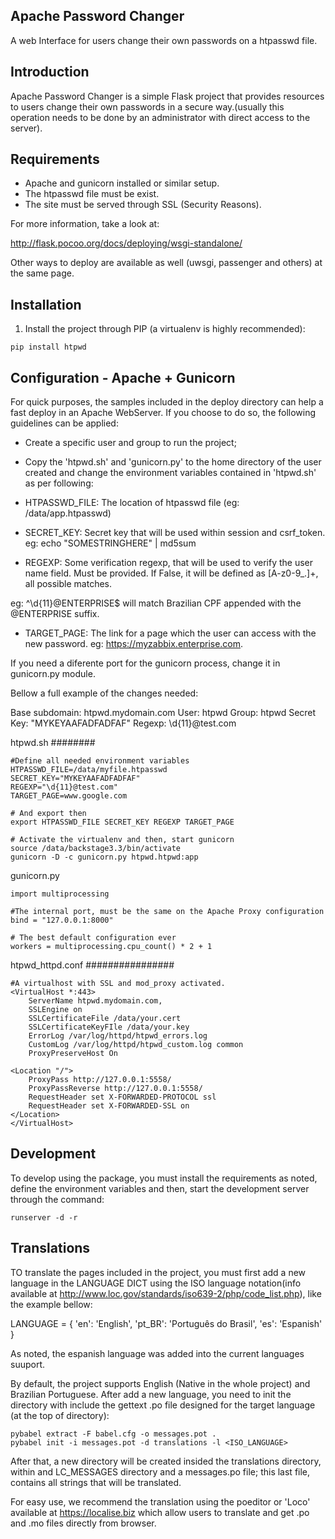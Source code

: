 Apache Password Changer
-----------------------

A web Interface for users change their own passwords on a htpasswd file.

Introduction
------------

Apache Password Changer is a simple Flask project that provides resources
to users change their own passwords in a secure way.(usually this operation
needs to be done by an administrator with direct access to the server).

Requirements
------------

* Apache and gunicorn installed or similar setup.
* The htpasswd file must be exist.
* The site must be served through SSL (Security Reasons).

For more information, take a look at:

http://flask.pocoo.org/docs/deploying/wsgi-standalone/

Other ways to deploy are available as well (uwsgi, passenger and others) at the
same page.

Installation
-----------

1. Install the project through PIP (a virtualenv is highly recommended):

```
pip install htpwd
```

Configuration - Apache + Gunicorn
---------------------------------

For quick purposes, the samples included in the deploy directory can help a fast
deploy in an Apache WebServer. If you choose to do so, the following guidelines
can be applied:

 * Create a specific user and group to run the project;
 * Copy the 'htpwd.sh' and 'gunicorn.py' to the home directory of the user
 created and change the environment variables contained in 'htpwd.sh' as per
 following:

 * HTPASSWD_FILE: The location of htpasswd file (eg: /data/app.htpasswd)

 * SECRET_KEY: Secret key that will be used within session and csrf_token.
eg: echo "SOMESTRINGHERE" | md5sum

 * REGEXP: Some verification regexp, that will be used to verify the
 user name field. Must be provided. If False, it will be defined as [A-z0-9_.]+,
 all possible matches.

 eg: ^\d{11}@ENTERPRISE$ will match Brazilian CPF appended with the
 @ENTERPRISE suffix.

 * TARGET_PAGE: The link for a page which the user can access with the new
 password. eg: https://myzabbix.enterprise.com.

If you need a diferente port for the gunicorn process, change it in gunicorn.py
module.

Bellow a full example of the changes needed:

Base subdomain: htpwd.mydomain.com
User: htpwd
Group: htpwd
Secret Key: "MYKEYAAFADFADFAF"
Regexp: \d{11}@test.com

htpwd.sh
########
```
#Define all needed environment variables
HTPASSWD_FILE=/data/myfile.htpasswd
SECRET_KEY="MYKEYAAFADFADFAF"
REGEXP="\d{11}@test.com"
TARGET_PAGE=www.google.com

# And export then
export HTPASSWD_FILE SECRET_KEY REGEXP TARGET_PAGE

# Activate the virtualenv and then, start gunicorn
source /data/backstage3.3/bin/activate
gunicorn -D -c gunicorn.py htpwd.htpwd:app
```

gunicorn.py
```
import multiprocessing

#The internal port, must be the same on the Apache Proxy configuration
bind = "127.0.0.1:8000"

# The best default configuration ever
workers = multiprocessing.cpu_count() * 2 + 1
```
htpwd_httpd.conf
################

```
#A virtualhost with SSL and mod_proxy activated.
<VirtualHost *:443>
    ServerName htpwd.mydomain.com,
    SSLEngine on
    SSLCertificateFile /data/your.cert
    SSLCertificateKeyFIle /data/your.key
    ErrorLog /var/log/httpd/htpwd_errors.log
    CustomLog /var/log/httpd/htpwd_custom.log common
    ProxyPreserveHost On

<Location "/">
    ProxyPass http://127.0.0.1:5558/
    ProxyPassReverse http://127.0.0.1:5558/
    RequestHeader set X-FORWARDED-PROTOCOL ssl
    RequestHeader set X-FORWARDED-SSL on
</Location>
</VirtualHost>
```

Development
-----------

To develop using the package, you must install the requirements as noted, define
the environment variables and then, start the development server through the command:

```
runserver -d -r
```

Translations
------------

TO translate the pages included in the project, you must first add a new language
in the LANGUAGE DICT using the ISO language notation(info available at
http://www.loc.gov/standards/iso639-2/php/code_list.php), like the example bellow:

LANGUAGE = {
    'en': 'English',
    'pt_BR': 'Português do Brasil',
    'es': 'Espanish'
}

As noted, the espanish language was added into the current languages suuport.

By default, the project supports English (Native in the whole project) and
Brazilian Portuguese. After add a new language, you need to init the directory
with include the gettext .po file designed for the target language (at the top
of directory):

```
pybabel extract -F babel.cfg -o messages.pot .
pybabel init -i messages.pot -d translations -l <ISO_LANGUAGE>
```

After that, a new directory will be created insided the translations directory,
within and LC_MESSAGES directory and a messages.po file; this last file, contains
all strings that will be translated.

For easy use, we recommend the translation using the poeditor or 'Loco' available
at https://localise.biz which allow users to translate and get .po and .mo files
directly from browser.